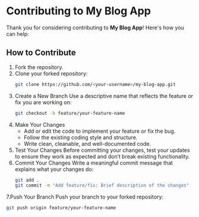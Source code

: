 # Contributing to My Blog App

Thank you for considering contributing to **My Blog App**! Here's how you can help:

## How to Contribute

1. Fork the repository.
2. Clone your forked repository:
   ```bash
   git clone https://github.com/<your-username>/my-blog-app.git
3. Create a New Branch
   Use a descriptive name that reflects the feature or fix you are working on:
   ```bash
   git checkout -b feature/your-feature-name
4. Make Your Changes
   + Add or edit the code to implement your feature or fix the bug.
   + Follow the existing coding style and structure.
   + Write clean, cleanable, and well-documented code.
5. Test Your Changes
   Before committing your changes, test your updates to ensure they work as expected and don’t break existing functionality.
6. Commit Your Changes
   Write a meaningful commit message that explains what your changes do:
   ```bash
   git add .
   git commit -m "Add feature/fix: Brief description of the changes"
7.Push Your Branch
   Push your branch to your forked repository:
   ```bash
   git push origin feature/your-feature-name

